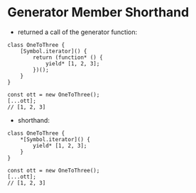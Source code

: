 # Generator Member Shorthand

* returned a call of the generator function:

```
class OneToThree {
	[Symbol.iterator]() {
		return (function* () {
			yield* [1, 2, 3];
		})();
	}
}

const ott = new OneToThree();
[...ott];
// [1, 2, 3]
```

* shorthand:

```
class OneToThree {
	*[Symbol.iterator]() {
		yield* [1, 2, 3];
	}
}

const ott = new OneToThree();
[...ott];
// [1, 2, 3]
```